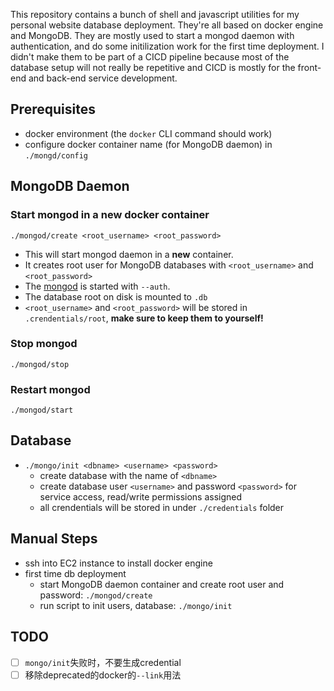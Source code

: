 This repository contains a bunch of shell and javascript utilities for my personal website database deployment. They're all based on docker engine and MongoDB. They are mostly used to start a mongod daemon with authentication, and do some initilization work for the first time deployment. I didn't make them to be part of a CICD pipeline because most of the database setup will not really be repetitive and CICD is mostly for the front-end and back-end service development.

## Prerequisites
- docker environment (the `docker` CLI command should work)
- configure docker container name (for MongoDB daemon) in `./mongd/config`

## MongoDB Daemon

### Start mongod in a new docker container
```
./mongod/create <root_username> <root_password>
```

- This will start mongod daemon in a **new** container.
- It creates root user for MongoDB databases with `<root_username>` and `<root_password>`
- The [mongod](https://docs.mongodb.com/manual/reference/program/mongod/) is started with `--auth`.
- The database root on disk is mounted to `.db`
- `<root_username>` and `<root_password>` will be stored in `.crendentials/root`, **make sure to keep them to yourself!**

### Stop mongod
```
./mongod/stop
```

### Restart mongod
```
./mongod/start
```

## Database
- `./mongo/init <dbname> <username> <password>`
  - create database with the name of `<dbname>`
  - create database user `<username>` and password `<password>` for service access, read/write permissions assigned
  - all crendentials will be stored in under `./credentials` folder

## Manual Steps
- ssh into EC2 instance to install docker engine
- first time db deployment
  - start MongoDB daemon container and create root user and password: `./mongod/create` 
  - run script to init users, database: `./mongo/init`

## TODO
- [ ] `mongo/init`失败时，不要生成credential
- [ ] 移除deprecated的docker的`--link`用法